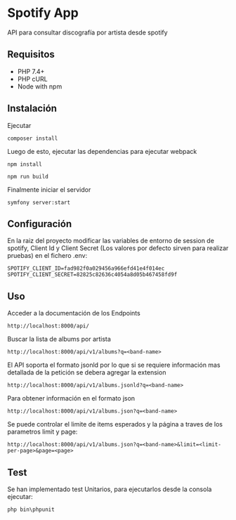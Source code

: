 Spotify App
==================

API para consultar discografía por artista desde spotify

Requisitos
----

* PHP 7.4+
* PHP cURL
* Node with npm

Instalación
----

Ejecutar

    composer install 

Luego de esto, ejecutar las dependencias para ejecutar webpack

    npm install
    
    npm run build

Finalmente iniciar el servidor 

    symfony server:start

Configuración
----

En la raiz del proyecto modificar las variables de entorno de session de spotify, Client Id y Client Secret (Los valores por defecto sirven para realizar pruebas) en el fichero .env:

```dotenv
SPOTIFY_CLIENT_ID=fad982f0a029456a966efd41e4f014ec
SPOTIFY_CLIENT_SECRET=82825c82636c4054a8d05b467458fd9f
```

Uso
----

Acceder a la documentación de los Endpoints

    http://localhost:8000/api/

Buscar la lista de albums por artista

    http://localhost:8000/api/v1/albums?q=<band-name>

El API soporta el formato jsonld por lo que si se requiere información mas detallada de la petición se debera agregar la extension

    http://localhost:8000/api/v1/albums.jsonld?q=<band-name>

Para obtener información en el formato json

    http://localhost:8000/api/v1/albums.json?q=<band-name>

Se puede controlar el limite de items esperados y la página a traves de los parametros limit y page:

    http://localhost:8000/api/v1/albums.json?q=<band-name>&limit=<limit-per-page>&page=<page>


Test
----

Se han implementado test Unitarios, para ejecutarlos desde la consola ejecutar:

    php bin\phpunit